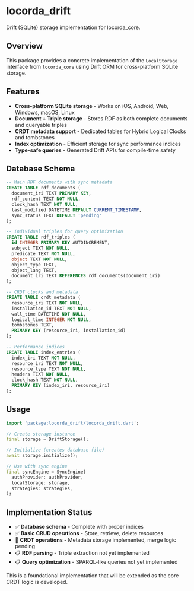 # locorda_drift

Drift (SQLite) storage implementation for locorda_core.

## Overview

This package provides a concrete implementation of the `LocalStorage` interface from `locorda_core` using Drift ORM for cross-platform SQLite storage.

## Features

- **Cross-platform SQLite storage** - Works on iOS, Android, Web, Windows, macOS, Linux
- **Document + Triple storage** - Stores RDF as both complete documents and queryable triples
- **CRDT metadata support** - Dedicated tables for Hybrid Logical Clocks and tombstones  
- **Index optimization** - Efficient storage for sync performance indices
- **Type-safe queries** - Generated Drift APIs for compile-time safety

## Database Schema

```sql
-- Main RDF documents with sync metadata
CREATE TABLE rdf_documents (
  document_iri TEXT PRIMARY KEY,
  rdf_content TEXT NOT NULL,
  clock_hash TEXT NOT NULL,
  last_modified DATETIME DEFAULT CURRENT_TIMESTAMP,
  sync_status TEXT DEFAULT 'pending'
);

-- Individual triples for query optimization  
CREATE TABLE rdf_triples (
  id INTEGER PRIMARY KEY AUTOINCREMENT,
  subject TEXT NOT NULL,
  predicate TEXT NOT NULL,
  object TEXT NOT NULL,
  object_type TEXT,
  object_lang TEXT,
  document_iri TEXT REFERENCES rdf_documents(document_iri)
);

-- CRDT clocks and metadata
CREATE TABLE crdt_metadata (
  resource_iri TEXT NOT NULL,
  installation_id TEXT NOT NULL,
  wall_time DATETIME NOT NULL,
  logical_time INTEGER NOT NULL,
  tombstones TEXT,
  PRIMARY KEY (resource_iri, installation_id)
);

-- Performance indices
CREATE TABLE index_entries (
  index_iri TEXT NOT NULL,
  resource_iri TEXT NOT NULL,
  resource_type TEXT NOT NULL,
  headers TEXT NOT NULL,
  clock_hash TEXT NOT NULL,
  PRIMARY KEY (index_iri, resource_iri)
);
```

## Usage

```dart
import 'package:locorda_drift/locorda_drift.dart';

// Create storage instance
final storage = DriftStorage();

// Initialize (creates database file)
await storage.initialize();

// Use with sync engine
final syncEngine = SyncEngine(
  authProvider: authProvider,
  localStorage: storage,
  strategies: strategies,
);
```

## Implementation Status

- ✅ **Database schema** - Complete with proper indices
- ✅ **Basic CRUD operations** - Store, retrieve, delete resources
- 🚧 **CRDT operations** - Metadata storage implemented, merge logic pending
- 📋 **RDF parsing** - Triple extraction not yet implemented
- 📋 **Query optimization** - SPARQL-like queries not yet implemented

This is a foundational implementation that will be extended as the core CRDT logic is developed.